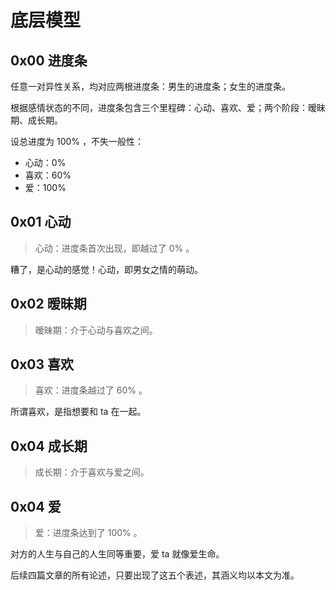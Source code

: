 # 底层模型

## 0x00 进度条

任意一对异性关系，均对应两根进度条：男生的进度条；女生的进度条。

根据感情状态的不同，进度条包含三个里程碑：心动、喜欢、爱；两个阶段：暧昧期、成长期。

设总进度为 100% ，不失一般性：
+ 心动：0%
+ 喜欢：60%
+ 爱：100%

## 0x01 心动

> 心动：进度条首次出现，即越过了 0% 。

糟了，是心动的感觉！心动，即男女之情的萌动。

## 0x02 暧昧期

> 暧昧期：介于心动与喜欢之间。

## 0x03 喜欢

> 喜欢：进度条越过了 60% 。

所谓喜欢，是指想要和 ta 在一起。

## 0x04 成长期

> 成长期：介于喜欢与爱之间。

## 0x04 爱

> 爱：进度条达到了 100% 。

对方的人生与自己的人生同等重要，爱 ta 就像爱生命。

后续四篇文章的所有论述，只要出现了这五个表述，其涵义均以本文为准。